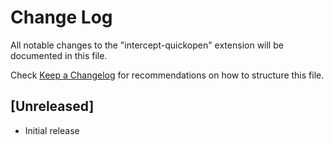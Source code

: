 # Change Log

All notable changes to the "intercept-quickopen" extension will be documented in this file.

Check [Keep a Changelog](http://keepachangelog.com/) for recommendations on how to structure this file.

## [Unreleased]

- Initial release